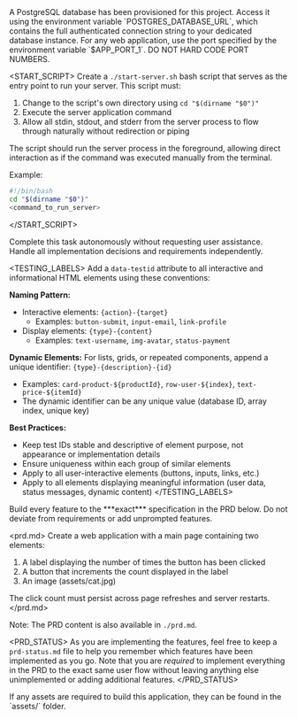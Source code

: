 <DATABASE>
A PostgreSQL database has been provisioned for this project. Access it using the environment variable `POSTGRES_DATABASE_URL`, which contains the full authenticated connection string to your dedicated database instance.
</DATABASE>

<PORT>
For any web application, use the port specified by the environment variable `$APP_PORT_1`. DO NOT HARD CODE PORT NUMBERS.
</PORT>

<START_SCRIPT>
Create a `./start-server.sh` bash script that serves as the entry point to run your server. This script must:
1. Change to the script's own directory using `cd "$(dirname "$0")"`
2. Execute the server application command
3. Allow all stdin, stdout, and stderr from the server process to flow through naturally without redirection or piping

The script should run the server process in the foreground, allowing direct interaction as if the command was executed manually from the terminal.

Example:
```bash
#!/bin/bash
cd "$(dirname "$0")"
<command_to_run_server>
```
</START_SCRIPT>

<AUTONOMY>
Complete this task autonomously without requesting user assistance. Handle all implementation decisions and requirements independently.
</AUTONOMY>

<TESTING_LABELS>
Add a `data-testid` attribute to all interactive and informational HTML elements using these conventions:

**Naming Pattern:**
- Interactive elements: `{action}-{target}`
  - Examples: `button-submit`, `input-email`, `link-profile`
- Display elements: `{type}-{content}`
  - Examples: `text-username`, `img-avatar`, `status-payment`

**Dynamic Elements:**
For lists, grids, or repeated components, append a unique identifier: `{type}-{description}-{id}`
- Examples: `card-product-${productId}`, `row-user-${index}`, `text-price-${itemId}`
- The dynamic identifier can be any unique value (database ID, array index, unique key)

**Best Practices:**
- Keep test IDs stable and descriptive of element purpose, not appearance or implementation details
- Ensure uniqueness within each group of similar elements
- Apply to all user-interactive elements (buttons, inputs, links, etc.)
- Apply to all elements displaying meaningful information (user data, status messages, dynamic content)
</TESTING_LABELS>

<PRD>
Build every feature to the ***exact*** specification in the PRD below. Do not deviate from requirements or add unprompted features.

<prd.md>
Create a web application with a main page containing two elements:
1. A label displaying the number of times the button has been clicked
2. A button that increments the count displayed in the label
3. An image (assets/cat.jpg)

The click count must persist across page refreshes and server restarts.
</prd.md>

Note: The PRD content is also available in `./prd.md`.
</PRD>

<PRD_STATUS>
As you are implementing the features, feel free to keep a `prd-status.md` file to help you remember which features have been implemented as you go. Note that you are *required* to implement everything in the PRD to the exact same user flow without leaving anything else unimplemented or adding additional features.
</PRD_STATUS>

<ASSETS>
If any assets are required to build this application, they can be found in the `assets/` folder.
</ASSETS>